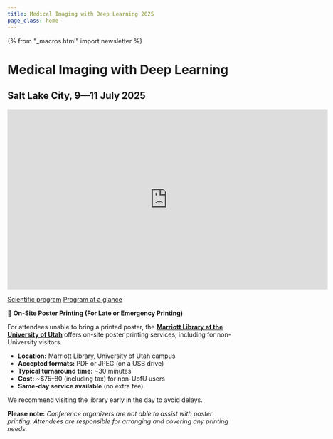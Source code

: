 ```yaml
---
title: Medical Imaging with Deep Learning 2025
page_class: home
---
```

{% from "_macros.html" import newsletter %}

# Medical Imaging with Deep Learning
## Salt Lake City, 9—11 July 2025

<!--<p class="primary-photo centered">
    <img alt="Utah" src="/images/midl-25-arches.jpg">
</p>-->

<div class="youtube">
  <iframe width="720"
          height="405"
          src="https://www.youtube.com/embed/ajneiq8yLbs"
          frameborder="0"
          allow="accelerometer; autoplay; encrypted-media; gyroscope; picture-in-picture"
          allowfullscreen></iframe>
</div>

<p class="centered">
    <a href="/scientific-program.html" class="button">Scientific program</a>
    <a href="/program-glance.html" class="button">Program at a glance</a>
</p>


📢 **On-Site Poster Printing (For Late or Emergency Printing)**

For attendees unable to bring a printed poster, the [**Marriott Library at the University of Utah**](https://lib.utah.edu/services/) offers on-site poster printing services, including for non-University visitors.

* **Location:** Marriott Library, University of Utah campus
* **Accepted formats:** PDF or JPEG (on a USB drive)
* **Typical turnaround time:** ~30 minutes
* **Cost:** ~$75–80 (including tax) for non-UofU users
* **Same-day service available** (no extra fee)

We recommend visiting the library early in the day to avoid delays.

**Please note:** *Conference organizers are not able to assist with poster printing. Attendees are responsible for arranging and covering any printing needs.*

<!-- {{ newsletter("2025.midl.io", inline=False) }} -->
